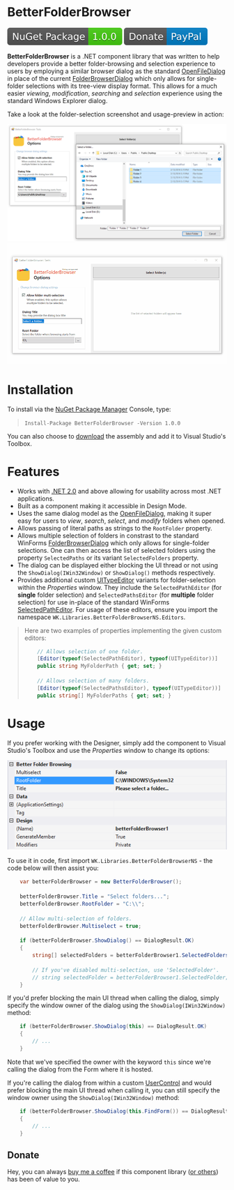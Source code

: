 # BetterFolderBrowser
[![bfb-nuget](/Assets/NuGet-Package-1.0.0-brightgreen.svg)](https://www.nuget.org/packages/BetterFolderBrowser/) [![bfb-donate](/Assets/Donate-PayPal-blue.svg)](https://www.paypal.com/cgi-bin/webscr?cmd=_s-xclick&hosted_button_id=DJ8D9CE8BWA3J&source=url)

**BetterFolderBrowser** is a .NET component library that was written to help developers provide a better folder-browsing and selection experience to users by employing a similar browser dialog as the standard [OpenFileDialog](https://docs.microsoft.com/en-us/dotnet/api/system.windows.forms.openfiledialog?view=netframework-4.7.2) in place of the current [FolderBrowserDialog](https://docs.microsoft.com/en-us/dotnet/api/system.windows.forms.folderbrowserdialog?view=netframework-4.7.2) which only allows for single-folder selections with its tree-view display format. This allows for a much easier _viewing_, _modification_, _searching_ and _selection_ experience using the standard Windows Explorer dialog.

Take a look at the folder-selection screenshot and usage-preview in action:

![bfb-preview-01](/Assets/better-folder-browser-static-preview.png)
![bfb-usage](/Assets/better-folder-browser-live-preview.gif)

# Installation

To install via the [NuGet Package Manager](https://www.nuget.org/packages/BetterFolderBrowser/1.0.0) Console, type:

> `Install-Package BetterFolderBrowser -Version 1.0.0`

You can also choose to [download](https://github.com/Willy-Kimura/BetterFolderBrowser/releases/download/v1.0.0/BetterFolderBrowser.dll) the assembly and add it to Visual Studio's Toolbox.

# Features
- Works with [.NET 2.0](https://www.microsoft.com/en-us/download/details.aspx?id=1639) and above allowing for usability across most .NET applications.
- Built as a component making it accessible in Design Mode.
- Uses the same dialog model as the [OpenFileDialog](https://docs.microsoft.com/en-us/dotnet/api/system.windows.forms.openfiledialog?view=netframework-4.7.2), making it super easy for users to *view*, *search*, *select*, and *modify* folders when opened.
- Allows passing of literal paths as strings to the `RootFolder` property.
- Allows multiple selection of folders in constrast to the standard WinForms [FolderBrowserDialog](https://docs.microsoft.com/en-us/dotnet/api/system.windows.forms.folderbrowserdialog?view=netframework-4.7.2) which only allows for single-folder selections. One can then access the list of selected folders using the property `SelectedPaths` or its variant `SelectedFolders` property.
- The dialog can be displayed either blocking the UI thread or not using the `ShowDialog(IWin32Window)` or `ShowDialog()` methods respectively.
- Provides additional custom [UITypeEditor](https://docs.microsoft.com/en-us/dotnet/api/system.drawing.design.uitypeeditor?view=netframework-4.7.2) variants for folder-selection within the *Properties* window. They include the `SelectedPathEditor` (for **single** folder selection) and `SelectedPathsEditor` (for **multiple** folder selection) for use in-place of the standard WinForms [SelectedPathEditor](http://www.dotnetframework.org/default.aspx/DotNET/DotNET/8@0/untmp/whidbey/REDBITS/ndp/fx/src/Designer/WinForms/System/WinForms/Design/SelectedPathEditor@cs/1/SelectedPathEditor@cs). For usage of these editors, ensure you import the namespace `WK.Libraries.BetterFolderBrowserNS.Editors`.
> Here are two examples of properties implementing the given custom editors:
> ```c#
>     // Allows selection of one folder.
>     [Editor(typeof(SelectedPathEditor), typeof(UITypeEditor))]
>     public string MyFolderPath { get; set; }
>     
>     // Allows selection of many folders.
>     [Editor(typeof(SelectedPathsEditor), typeof(UITypeEditor))]
>     public string[] MyFolderPaths { get; set; }
> ```

# Usage
If you prefer working with the Designer, simply add the component to Visual Studio's Toolbox and use the
*Properties* window to change its options:

![bfb-properties](/Assets/better-folder-browser-properties.png)

To use it in code, first import `WK.Libraries.BetterFolderBrowserNS` - the code below will then assist you: 
```c#
    var betterFolderBrowser = new BetterFolderBrowser();

    betterFolderBrowser.Title = "Select folders...";
    betterFolderBrowser.RootFolder = "C:\\";
    
    // Allow multi-selection of folders.
    betterFolderBrowser.Multiselect = true;

    if (betterFolderBrowser.ShowDialog() == DialogResult.OK)
    {
        string[] selectedFolders = betterFolderBrowser1.SelectedFolders;
        
        // If you've disabled multi-selection, use 'SelectedFolder'.
        // string selectedFolder = betterFolderBrowser1.SelectedFolder;
    }
```

If you'd prefer blocking the main UI thread when calling the dialog, simply specify the window owner of the dialog using the `ShowDialog(IWin32Window)` method:
```c#
    if (betterFolderBrowser.ShowDialog(this) == DialogResult.OK)
    {
        // ...
    }
```
Note that we've specified the owner with the keyword `this` since we're calling the dialog from the Form where it is hosted.

If you're calling the dialog from within a custom [UserControl](https://docs.microsoft.com/en-us/dotnet/api/system.windows.forms.usercontrol) and would prefer blocking the main UI thread when calling it, you can still specify the window owner using the `ShowDialog(IWin32Window)` method:
```c#
    if (betterFolderBrowser.ShowDialog(this.FindForm()) == DialogResult.OK)
    {
        // ...
    }
```

## Donate
Hey, you can always [buy me a coffee](https://www.paypal.com/cgi-bin/webscr?cmd=_s-xclick&hosted_button_id=DJ8D9CE8BWA3J&source=url) if this component library ([or others](https://github.com/Willy-Kimura/SharpClipboard)) has been of value to you.